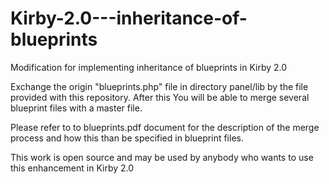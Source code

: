 Kirby-2.0---inheritance-of-blueprints
=====================================

Modification for implementing inheritance of blueprints in Kirby 2.0

Exchange the origin "blueprints.php" file in directory panel/lib by the file provided with this repository. After this You will be able to merge several blueprint files with a master file.

Please refer to to blueprints.pdf document for the description of the merge process and how this than be specified in blueprint files.

This work is open source and may be used by anybody who wants to use this enhancement in Kirby 2.0
